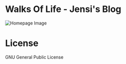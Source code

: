 # Walks Of Life - Jensi's Blog

![Homepage Image](/images/homePage.jpg)

# License
GNU General Public License
